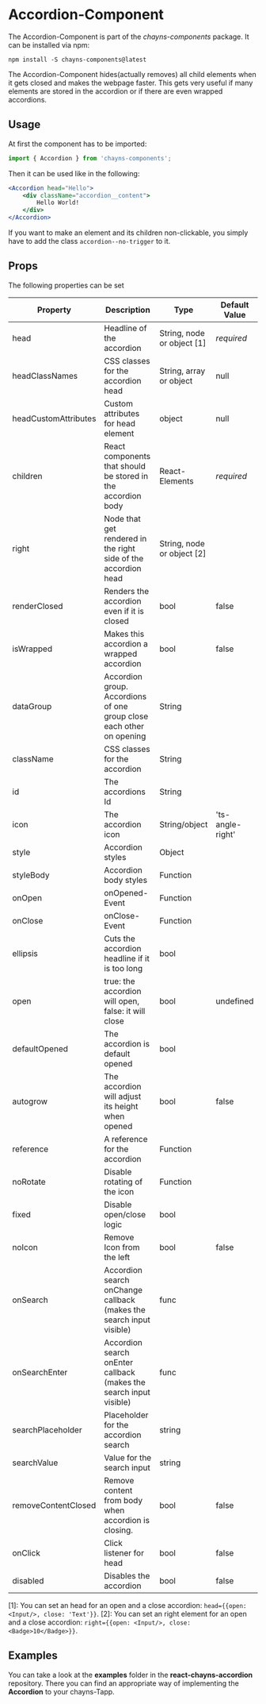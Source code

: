 # Accordion-Component #

The Accordion-Component is part of the *chayns-components* package. It can be installed via npm:

    npm install -S chayns-components@latest

The Accordion-Component hides(actually removes) all child elements when it gets closed and makes the webpage faster. This gets very useful if many elements are stored in the accordion or if there are even wrapped accordions.


## Usage ##

At first the component has to be imported:

```jsx harmony
import { Accordion } from 'chayns-components';
```

Then it can be used like in the following:

```jsx harmony
<Accordion head="Hello">
    <div className="accordion__content">
        Hello World!
    </div>
</Accordion>
```

If you want to make an element and its children non-clickable, you simply have to add the class ``accordion--no-trigger`` to it.

## Props ##

The following properties can be set

| Property     | Description                                                            | Type                       | Default Value |
|--------------|------------------------------------------------------------------------|----------------------------|---------------|
| head         | Headline of the accordion                                              | String, node or object [1] | *required*    |
| headClassNames | CSS classes for the accordion head                                   | String, array or object    | null          |
| headCustomAttributes | Custom attributes for head element                             | object                     | null          |
| children     | React components that should be stored in the accordion body           | React-Elements             | *required*    |
| right        | Node that get rendered in the right side of the accordion head         | String, node or object [2] |               |
| renderClosed | Renders the accordion even if it is closed                             | bool                       | false         |
| isWrapped    | Makes this accordion a wrapped accordion                               | bool                       | false         |
| dataGroup    | Accordion group. Accordions of one group close each other on opening   | String                     |               |
| className    | CSS classes for the accordion                                          | String                     |               |
| id           | The accordions Id                                                      | String                     |               |
| icon         | The accordion icon                                                     | String/object              | 'ts-angle-right' |
| style        | Accordion styles                                                       | Object                     |               |
| styleBody    | Accordion body styles                                                  | Function                   |               |
| onOpen       | onOpened-Event                                                         | Function                   |               |
| onClose      | onClose-Event                                                          | Function                   |               |
| ellipsis     | Cuts the accordion headline if it is too long                          | bool                       |               |
| open         | true: the accordion will open, false: it will close                    | bool                       | undefined     |
| defaultOpened| The accordion is default opened                                        | bool                       |               |
| autogrow     | The accordion will adjust its height when opened                       | bool                       | false         |
| reference    | A reference for the accordion                                          | Function                   |               |
| noRotate     | Disable rotating of the icon                                           | Function                   |               |
| fixed        | Disable open/close logic                                               | bool                       |               |
| noIcon       | Remove Icon from the left                                              | bool                       | false         |
| onSearch     | Accordion search onChange callback (makes the search input visible)    | func                       |               |
| onSearchEnter | Accordion search onEnter callback (makes the search input visible)    | func                       |               |
| searchPlaceholder | Placeholder for the accordion search                              | string                     |               |
| searchValue  | Value for the search input                                             | string                     |               |
| removeContentClosed | Remove content from body when accordion is closing.             | bool                       | false         |
| onClick      | Click listener for head                                                | bool                       | false         |
| disabled     | Disables the accordion                                                 | bool                       | false         |

[1]: You can set an head for an open and a close accordion: ``head={{open: <Input/>, close: 'Text'}}``.
[2]: You can set an right element for an open and a close accordion: ``right={{open: <Input/>, close: <Badge>10</Badge>}}``.

## Examples ##

You can take a look at the **examples** folder in the **react-chayns-accordion** repository. There you can find an appropriate way of implementing the **Accordion** to your chayns-Tapp.
